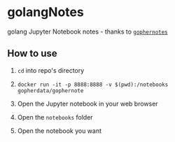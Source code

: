 # golangNotes

golang Jupyter Notebook notes - thanks to [`gophernotes`](https://github.com/gopherdata/gophernotes)

## How to use
1. `cd` into repo's directory

2. `docker run -it -p 8888:8888 -v $(pwd):/notebooks gopherdata/gophernote`

3. Open the Jupyter notebook in your web browser

4. Open the `notebooks` folder

5. Open the notebook you want
